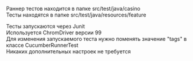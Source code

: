 Раннер тестов находится в папке src/test/java/casino    \
Тесты находятся в папке src/test/java/resources/feature

Тесты запускаются через Junit    \
Используется ChromDriver версии 99  \
Для изменения запускаемого теста нужно поменять значение "tags" в классе CucumberRunnerTest    \
Никаких дополнительных настроек не требуется
